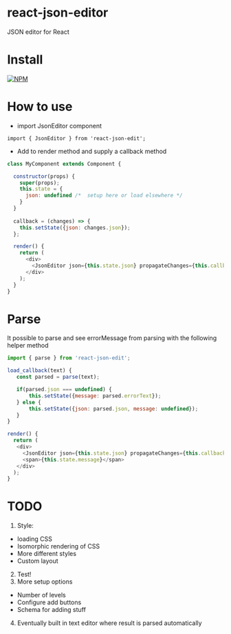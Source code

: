 # react-json-editor
JSON editor for React

# Install 
[![NPM](https://nodei.co/npm/react-json-edit.png)](https://npmjs.org/package/react-json-edit)

# How to use

* import JsonEditor component

`import { JsonEditor } from 'react-json-edit';`

* Add to render method and supply a callback method


```javascript
class MyComponent extends Component {

  constructor(props) {
    super(props);
    this.state = {
      json: undefined /*  setup here or load elsewhere */
    }
  }
  
  callback = (changes) => {
    this.setState({json: changes.json});
  };

  render() {
    return (
      <div>
        <JsonEditor json={this.state.json} propagateChanges={this.callback}/>
      </div>
    );
  }
}
```

# Parse
It possible to parse and see errorMessage from parsing with the following helper method

```javascript
import { parse } from 'react-json-edit';

load_callback(text) {
   const parsed = parse(text);

   if(parsed.json === undefined) {
       this.setState({message: parsed.errorText});
   } else {
       this.setState({json: parsed.json, message: undefined});
   }
}

render() {
  return (
   <div>
     <JsonEditor json={this.state.json} propagateChanges={this.callback}/>
     <span>{this.state.message}</span>
   </div>
  );
}
```

# TODO
1. Style:
  - loading CSS
  - Isomorphic rendering of CSS
  - More different styles
  - Custom layout
2. Test!
3. More setup options
  - Number of levels
  - Configure add buttons
  - Schema for adding stuff
4. Eventually built in text editor where result is parsed automatically